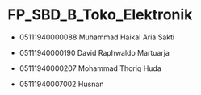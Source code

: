# FP_SBD_B_Toko_Elektronik

- 05111940000088 Muhammad Haikal Aria Sakti

- 05111940000190  David Raphwaldo Martuarja

- 05111940000207 Mohammad Thoriq Huda

- 05111940007002 Husnan
